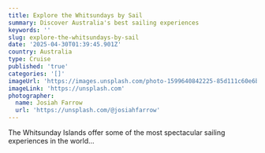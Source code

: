```yaml
---
title: Explore the Whitsundays by Sail
summary: Discover Australia's best sailing experiences
keywords: ''
slug: explore-the-whitsundays-by-sail
date: '2025-04-30T01:39:45.901Z'
country: Australia
type: Cruise
published: 'true'
categories: '[]'
imageUrl: 'https://images.unsplash.com/photo-1599640842225-85d111c60e6b'
imageLink: 'https://unsplash.com'
photographer:
  name: Josiah Farrow
  url: 'https://unsplash.com/@josiahfarrow'
---
```








The Whitsunday Islands offer some of the most spectacular sailing experiences in the world...
